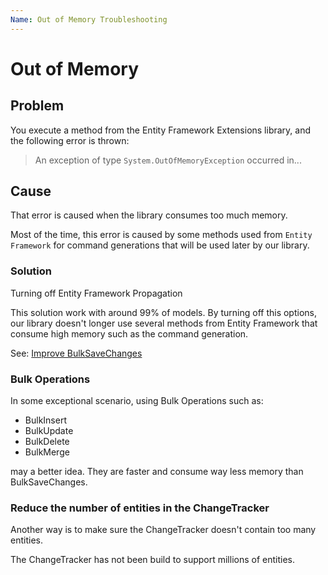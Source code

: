 ```yaml
---
Name: Out of Memory Troubleshooting
---
```


# Out of Memory

## Problem

You execute a method from the Entity Framework Extensions library, and the following error is thrown:

> An exception of type `System.OutOfMemoryException` occurred in...

## Cause
That error is caused when the library consumes too much memory.

Most of the time, this error is caused by some methods used from `Entity Framework` for command generations that will be used later by our library.

### Solution
Turning off Entity Framework Propagation

This solution work with around 99% of models. By turning off this options, our library doesn't longer use several methods from Entity Framework that consume high memory such as the command generation.

See: <a href="/improve-bulk-savechanges">Improve BulkSaveChanges</a>

### Bulk Operations
In some exceptional scenario, using Bulk Operations such as:

- BulkInsert
- BulkUpdate
- BulkDelete
- BulkMerge

may a better idea. They are faster and consume way less memory than BulkSaveChanges.

### Reduce the number of entities in the ChangeTracker
Another way is to make sure the ChangeTracker doesn't contain too many entities.

The ChangeTracker has not been build to support millions of entities.
